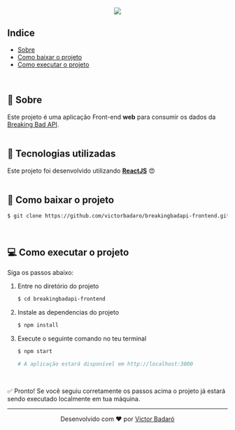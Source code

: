 <h1 align="center">
    <img src="./presentation.gif">
</h1>

## Indice

* [Sobre](#-sobre)
* [Como baixar o projeto](#-como-baixar-o-projeto)
* [Como executar o projeto](#-como-executar-o-projeto)
<br>

## 🧾 Sobre

Este projeto é uma aplicação Front-end **web** para consumir os dados da [Breaking Bad API](https://www.breakingbadapi.com/).
<br>
<br>

## 🚀 Tecnologias utilizadas

Este projeto foi desenvolvido utilizando **[ReactJS](https://reactjs.org/)** 😍
<br>
<br>

## 🔽 Como baixar o projeto

```bash
$ git clone https://github.com/victorbadaro/breakingbadapi-frontend.git
```
<br>

## 💻 Como executar o projeto

Siga os passos abaixo:

1. Entre no diretório do projeto
    ```bash
    $ cd breakingbadapi-frontend
    ```

2. Instale as dependencias do projeto
    ```bash
    $ npm install
    ```

3. Execute o seguinte comando no teu terminal<br>    
    ```bash
    $ npm start

    # A aplicação estará disponível em http://localhost:3000
    ```
<br>

✅ Pronto! Se você seguiu corretamente os passos acima o projeto já estará sendo executado localmente em tua máquina.
<br>

---
<p align="center">Desenvolvido com ❤ por <a href="https://github.com/victorbadaro">Victor Badaró</a></p>